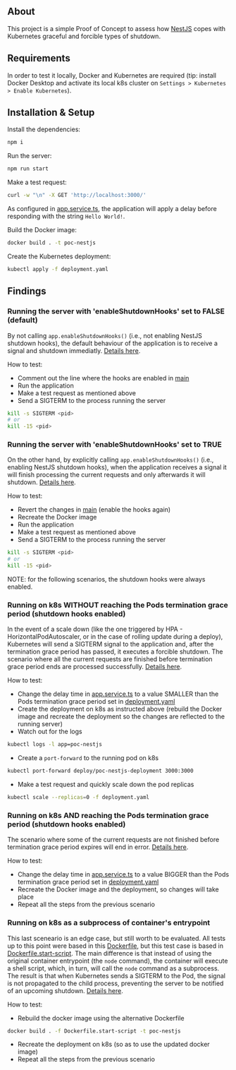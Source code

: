 ## About
This project is a simple Proof of Concept to assess how [NestJS](https://nestjs.com/) copes with Kubernetes graceful and forcible types of shutdown.

## Requirements
In order to test it locally, Docker and Kubernetes are required (tip: install Docker Desktop and activate its local k8s cluster on `Settings > Kubernetes > Enable Kubernetes`).

## Installation & Setup
Install the dependencies:
```bash
npm i
```
Run the server:
```bash
npm run start
```
Make a test request:
```bash
curl -w "\n" -X GET 'http://localhost:3000/'
```
As configured in [app.service.ts](src/app.service.ts#L15), the application will apply a delay before responding with the string `Hello World!`.

Build the Docker image:
```bash
docker build . -t poc-nestjs
```
Create the Kubernetes deployment:
```bash
kubectl apply -f deployment.yaml
```

## Findings

### Running the server with 'enableShutdownHooks' set to FALSE (default)
By not calling `app.enableShutdownHooks()` (i.e., not enabling NestJS shutdown hooks), the default behaviour of the application is to receive a signal and shutdown immediatly. [Details here](images/disableShutdownHooks.png).

How to test:
- Comment out the line where the hooks are enabled in [main](src/main.ts#L10)
- Run the application
- Make a test request as mentioned above
- Send a SIGTERM to the process running the server
```bash
kill -s SIGTERM <pid>
# or
kill -15 <pid>
```

### Running the server with 'enableShutdownHooks' set to TRUE
On the other hand, by explicitly calling `app.enableShutdownHooks()` (i.e., enabling NestJS shutdown hooks), when the application receives a signal it will finish processing the current requests and only afterwards it will shutdown. [Details here](images/enableShutdownHooks.png).

How to test:
- Revert the changes in [main](src/main.ts#L10) (enable the hooks again)
- Recreate the Docker image
- Run the application
- Make a test request as mentioned above
- Send a SIGTERM to the process running the server
```bash
kill -s SIGTERM <pid>
# or
kill -15 <pid>
```

NOTE: for the following scenarios, the shutdown hooks were always enabled.

### Running on k8s WITHOUT reaching the Pods termination grace period (shutdown hooks enabled)
In the event of a scale down (like the one triggered by HPA - HorizontalPodAutoscaler, or in the case of rolling update during a deploy), Kubernetes will send a SIGTERM signal to the application and, after the termination grace period has passed, it executes a forcible shutdown. The scenario where all the current requests are finished before termination grace period ends are processed successfully. [Details here](images/shutdownKubernetes.png).

How to test:
- Change the delay time in [app.service.ts](src/app.service.ts#L15) to a value SMALLER than the Pods termination grace period set in [deployment.yaml](deployment.yaml#L30)
- Create the deployment on k8s as instructed above (rebuild the Docker image and recreate the deployment so the changes are reflected to the running server)
- Watch out for the logs
```bash
kubectl logs -l app=poc-nestjs
```
- Create a `port-forward` to the running pod on k8s
```bash
kubectl port-forward deploy/poc-nestjs-deployment 3000:3000
```
- Make a test request and quickly scale down the pod replicas
```bash
kubectl scale --replicas=0 -f deployment.yaml
```

### Running on k8s AND reaching the Pods termination grace period (shutdown hooks enabled)
The scenario where some of the current requests are not finished before termination grace period expires will end in error. [Details here](images/forceShutdownKubernetes.png).

How to test:
- Change the delay time in [app.service.ts](src/app.service.ts#L15) to a value BIGGER than the Pods termination grace period set in [deployment.yaml](deployment.yaml#L30)
- Recreate the Docker image and the deployment, so changes will take place
- Repeat all the steps from the previous scenario

### Running on k8s as a subprocess of container's entrypoint
This last sceneario is an edge case, but still worth to be evaluated. All tests up to this point were based in this [Dockerfile](Dockerfile), but this test case is based in [Dockerfile.start-script](Dockerfile.start-script). The main difference is that instead of using the original container entrypoint (the `node` command), the container will execute a shell script, which, in turn, will call the `node` command as a subprocess. The result is that when Kubernetes sends a SIGTERM to the Pod, the signal is not propagated to the child process, preventing the server to be notified of an upcoming shutdown. [Details here](images/shutdownParentScript.png).

How to test:
- Rebuild the docker image using the alternative Dockerfile
```bash
docker build . -f Dockerfile.start-script -t poc-nestjs
```
- Recreate the deployment on k8s (so as to use the updated docker image)
- Repeat all the steps from the previous scenario